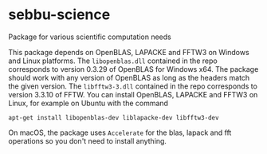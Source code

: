 # sebbu-science
Package for various scientific computation needs

This package depends on OpenBLAS, LAPACKE and FFTW3 on Windows and Linux platforms. The ```libopenblas.dll``` contained in the repo corresponds to version 0.3.29 of OpenBLAS for Windows x64. The package should work with any version of OpenBLAS as long as the headers match the given version. The ```libfftw3-3.dll``` contained in the repo corresponds to version 3.3.10 of FFTW. You can install OpenBLAS, LAPACKE and FFTW3 on Linux, for example on Ubuntu with the command
```shell
apt-get install libopenblas-dev liblapacke-dev libfftw3-dev
```
On macOS, the package uses ```Accelerate``` for the blas, lapack and fft operations so you don't need to install anything.
